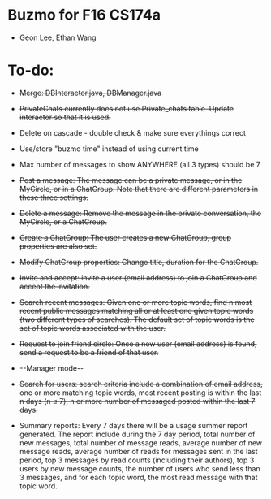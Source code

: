 # Buzmo for F16 CS174a
* Geon Lee, Ethan Wang

# To-do:
* ~~Merge: DBInteractor.java, DBManager.java~~

* ~~PrivateChats currently does not use Private_chats table. Update interactor so that it is used.~~

* Delete on cascade - double check & make sure everythings correct

* Use/store "buzmo time" instead of using current time

* Max number of messages to show ANYWHERE (all 3 types) should be 7

* ~~Post a message: The message can be a private message, or in the MyCircle, or in a ChatGroup. Note that
there are different parameters in these three settings.~~

* ~~Delete a message: Remove the message in the private conversation, the MyCircle, or a ChatGroup.~~

* ~~Create a ChatGroup: The user creates a new ChatGroup, group properties are also set.~~

* ~~Modify ChatGroup properties: Change title, duration for the ChatGroup.~~

* ~~Invite and accept: invite a user (email address) to join a ChatGroup and accept the invitation.~~

* ~~Search recent messages: Given one or more topic words, find n most recent public messages matching all
or at least one given topic words (two different types of searches). The default set of topic words is the
set of topic words associated with the user.~~

* ~~Request to join friend circle: Once a new user (email address) is found, send a request to be a friend of
that user.~~

* --Manager mode--

* ~~Search for users: search criteria include a combination of email address, one or more matching topic words,
most recent posting is within the last n days (n ≤ 7), n or more number of messaged posted within the
last 7 days.~~

* Summary reports: Every 7 days there will be a usage summer report generated. The report include during
the 7 day period, total number of new messages, total number of message reads, average number of new
message reads, average number of reads for messages sent in the last period, top 3 messages by read
counts (including their authors), top 3 users by new message counts, the number of users who send less
than 3 messages, and for each topic word, the most read message with that topic word.
